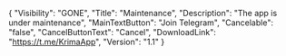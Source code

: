 {
  "Visibility": "GONE",
  "Title": "Maintenance",
  "Description": "The app is under maintenance",
  "MainTextButton": "Join Telegram",
  "Cancelable": "false",
  "CancelButtonText": "Cancel",
  "DownloadLink": "https://t.me/KrimaApp",
  "Version": "1.1"
}
